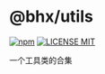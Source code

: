 # @bhx/utils

[![npm](https://img.shields.io/npm/v/@bhx/utils.svg)](https://www.npmjs.com/package/@bhx/utils)
[![LICENSE MIT](https://img.shields.io/npm/l/@bhx/utils.svg)](https://www.npmjs.com/package/@bhx/utils)
 
一个工具类的合集